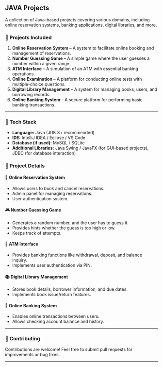 ## **JAVA Projects**  
A collection of Java-based projects covering various domains, including online reservation systems, banking applications, digital libraries, and more.

### 📌 **Projects Included**  

1. **Online Reservation System** – A system to facilitate online booking and management of reservations.  
2. **Number Guessing Game** – A simple game where the user guesses a number within a given range.  
3. **ATM Interface** – A simulation of an ATM with essential banking operations.  
4. **Online Examination** – A platform for conducting online tests with multiple-choice questions.  
5. **Digital Library Management** – A system for managing books, users, and borrowing records.  
6. **Online Banking System** – A secure platform for performing basic banking transactions.  

---

### 🔧 **Tech Stack**  
- **Language:** Java (JDK 8+ recommended)  
- **IDE:** IntelliJ IDEA / Eclipse / VS Code  
- **Database (if used):** MySQL / SQLite  
- **Additional Libraries:** Java Swing / JavaFX (for GUI-based projects), JDBC (for database interaction)  

### 📝 **Project Details**  

#### 📌 **Online Reservation System**  
- Allows users to book and cancel reservations.  
- Admin panel for managing reservations.  
- User authentication system.  

#### 🎮 **Number Guessing Game**  
- Generates a random number, and the user has to guess it.  
- Provides hints whether the guess is too high or low.  
- Keeps track of attempts.  

#### 🏧 **ATM Interface**  
- Provides banking functions like withdrawal, deposit, and balance inquiry.  
- Implements user authentication via PIN.  

#### 📚 **Digital Library Management**  
- Stores book details, borrower information, and due dates.  
- Implements book issue/return features.  

#### 🏦 **Online Banking System**  
- Enables online transactions between users.  
- Allows checking account balance and history.  

---

### 🎯 **Contributing**  
Contributions are welcome! Feel free to submit pull requests for improvements or bug fixes.  

---
